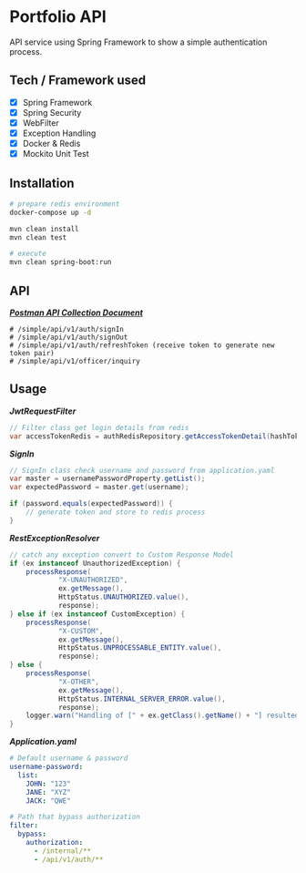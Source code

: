 # Portfolio API
API service using Spring Framework to show a simple authentication process.

## Tech / Framework used
- [x] Spring Framework
- [x] Spring Security
- [x] WebFilter 
- [x] Exception Handling
- [x] Docker & Redis
- [x] Mockito Unit Test

## Installation
```bash
# prepare redis environment
docker-compose up -d

mvn clean install
mvn clean test

# execute
mvn clean spring-boot:run
```

## API 
___[Postman API Collection Document](https://documenter.getpostman.com/view/12110481/UVsMukcU)___
```batch
# /simple/api/v1/auth/signIn
# /simple/api/v1/auth/signOut
# /simple/api/v1/auth/refreshToken (receive token to generate new token pair)
# /simple/api/v1/officer/inquiry
```

## Usage
___JwtRequestFilter___
```java
// Filter class get login details from redis
var accessTokenRedis = authRedisRepository.getAccessTokenDetail(hashToken);
```
___SignIn___
```java
// SignIn class check username and password from application.yaml
var master = usernamePasswordProperty.getList();
var expectedPassword = master.get(username);

if (password.equals(expectedPassword)) {
    // generate token and store to redis process
}
```
___RestExceptionResolver___
```java
// catch any exception convert to Custom Response Model
if (ex instanceof UnauthorizedException) {
    processResponse(
            "X-UNAUTHORIZED",
            ex.getMessage(),
            HttpStatus.UNAUTHORIZED.value(),
            response);
} else if (ex instanceof CustomException) {
    processResponse(
            "X-CUSTOM",
            ex.getMessage(),
            HttpStatus.UNPROCESSABLE_ENTITY.value(),
            response);
} else {
    processResponse(
            "X-OTHER",
            ex.getMessage(),
            HttpStatus.INTERNAL_SERVER_ERROR.value(),
            response);
    logger.warn("Handling of [" + ex.getClass().getName() + "] resulted in Exception", ex);
}
```
___Application.yaml___
```yaml
# Default username & password
username-password:
  list:
    JOHN: "123"
    JANE: "XYZ"
    JACK: "QWE"

# Path that bypass authorization
filter:
  bypass:
    authorization:
      - /internal/**
      - /api/v1/auth/**
```